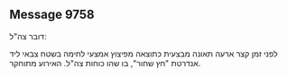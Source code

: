 ## Message 9758

דובר צה"ל:

לפני זמן קצר ארעה תאונה מבצעית כתוצאה מפיצוץ אמצעי לחימה בשטח צבאי ליד אנדרטת "חץ שחור", בו שהו כוחות צה"ל. האירוע מתוחקר.

